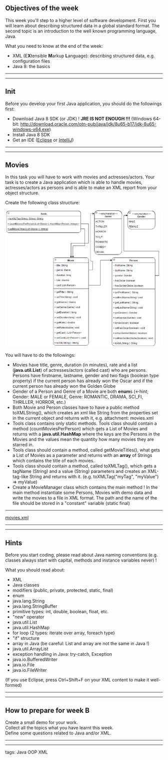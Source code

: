## Objectives of the week

This week you'll step to a higher level of software development.
First you will learn about describing structured data in a global standard format.
The second topic is an introduction to the well known programming language, Java.

What you need to know at the end of the week:
* XML (E**X**tensible **M**arkup **L**anguage): describing structured data, e.g. configuration files
* Java 8: the basics

------------

------------

## Init

Before you develop your first Java application, you should do the followings first:
* Download Java 8 SDK (or JDK) ! **JRE IS NOT ENOUGH !!!**
  (Windows 64-bit: http://download.oracle.com/otn-pub/java/jdk/8u65-b17/jdk-8u65-windows-x64.exe)
* Install Java 8 SDK
* Get an IDE
  ([Eclipse](https://www.eclipse.org/downloads/download.php?file=/technology/epp/downloads/release/mars/1/eclipse-java-mars-1-win32-x86_64.zip)
  or [IntelliJ](https://www.jetbrains.com/idea/#chooseYourEdition))

------------

------------

## Movies

In this task you will have to work with movies and actresses/actors.
Your task is to create a Java application
which is able to handle movies, actresses/actors as persons
and is able to make an XML report from your object structure.

Create the following class structure:

![](Description/movies_uml.jpg)

You will have to do the followings:
* Movies have title, genre, duration (in minutes),
  rate and a list (**java.util.List**) of actresses/actors (called cast) who are persons.
  Persons have firstname, lastname, gender and two flags (boolean type property)
  if the current person has already won the Oscar and if the current person has already won the Golden Globe
* Gender of a Person and Genre of a Movie are both **enum**s
  (<-hint; Gender: MALE or FEMALE, Genre: ROMANTIC, DRAMA, SCI_FI, THRILLER, HORROR, etc.)
* Both Movie and Person classes have to have a public method toXMLString(),
  which creates an xml like String from the properties set in the current object and returns with it,
  e.g. attachment: movies.xml
* Tools class contains only static methods.
  Tools class should contain a method (countMoviesPerPerson)
  which gets a List of Movies and returns with a **java.util.HashMap**
  where the keys are the Persons in the Movies
  and the values mean the quantity how many movies they are starred in.
* Tools class should contain a method, called getMovieTitles(),
  what gets a List of Movies as a parameter and returns with an **array** of Strings
  which contains the title of each movies.
* Tools class should contain a method, called toXMLTag(),
  which gets a tagName (String) and a value (String) parameters
  and creates an XML-tag-like String and returns with it.
  (e.g. toXMLTag("myTag", "myValue") => <myTag>myValue</myTag>)
* Create a MovieManager class which contains the main method !
  In the main method instantiate some Persons, Movies with demo data and write the movies to a file in XML format.
  The path and the name of the file should be stored in a "constant" variable (static final)

-----

[movies.xml](Description/movies.xml)

-----------

-----------

## Hints

Before you start coding, please read about Java naming conventions
(e.g. classes always start with capital, methods and instance variables never) !

What you should read about:
* XML
* Java classes
* modifiers (public, private, protected, static, final)
* enum
* java.lang.String
* java.lang.StringBuffer
* primitive types: int, double, boolean, float, etc.
* "new" operator
* java.util.List
* java.util.HashMap
* for loop (2 types: iterate over array, foreach type)
* "if" structure
* array in Java (be careful: List and array are not the same in Java !)
* java.util.ArrayList
* exception handling in Java: try-catch, Exception
* java.io.BufferedWriter
* java.io.File
* java.io.FileWriter

(If you use Eclipse, press Ctrl+Shift+F on your XML content to make it well-formed)

----------

----------

## How to prepare for week B

Create a small demo for your work.  
Collect all the topics what you have learnt this week.  
Define some questions related to Java and/or XML.

----------

----------

tags:
Java
OOP
XML
